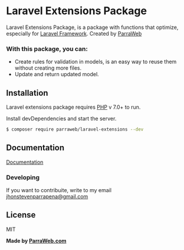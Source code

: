 # Laravel Extensions Package

Laravel Extensions Package, is a package with functions that optimize, especially for [Laravel Framework](https://laravel.com/). Created by [ParraWeb](https://parraweb.com/)

### With this package, you can:

  - Create rules for validation in models, is an easy way to reuse them without creating more files.
  - Update and return updated model.

## Installation

Laravel extensions package requires [PHP](https://php.net/) v 7.0+ to run.

Install devDependencies and start the server.

```sh
$ composer require parraweb/laravel-extensions --dev
```

## Documentation

[Documentation](https://github.com/JhonSteven/laravelExtensionsDocs)

### Developing

If you want to contribuite, write to my email jhonstevenparrapena@gmail.com

License
----

MIT

**Made by [ParraWeb.com](https://www.parraweb.com)**